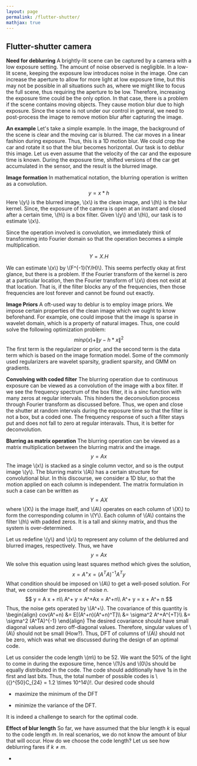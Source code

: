 ```yaml
---
layout: page
permalink: /flutter-shutter/
mathjax: true
---
```

## Flutter-shutter camera

**Need for deblurring** A brightly-lit scene can be captured by a
  camera with a low exposure setting. The amount of noise observed is
  negligible. In a low-lit scene, keeping the exposure low introduces
  noise in the image. One can increase the aperture to allow for more
  light at low exposure time, but this may not be possible in all
  situations such as, where we might like to focus the full scene,
  thus requiring the aperture to be low. Therefore, increasing the
  exposure time could be the only option. In that case, there is a
  problem if the scene contains moving objects. They cause motion blur
  due to high exposure. Since the scene is not under our control in
  general, we need to post-process the image to remove motion blur
  after capturing the image.

**An example** Let's take a simple example. In the image, the
  background of the scene is clear and the moving car is blurred. The
  car moves in a linear fashion during exposure. Thus, this is a 1D
  motion blur. We could crop the car and rotate it so that the blur
  becomes horizontal. Our task is to deblur this image. Let us even
  assume that the velocity of the car and the exposure time is
  known. During the exposure time, shifted versions of the car get
  accumulated in the sensor, and the result is the blurred image.

**Image formation** In mathematical notation, the blurring operation
is written as a convolution.  
$$ y = x \ast h $$ 
Here \\(y\\) is the
blurred image, \\(x\\) is the clean image, and \\(h\\) is the blur
kernel. Since, the exposure of the camera is open at an instant and
closed after a certain time, \\(h\\) is a box filter. Given \\(y\\)
and \\(h\\), our task is to estimate \\(x\\).

Since the operation involved is convolution, we immediately think of
transforming into Fourier domain so that the operation becomes a
simple multiplication.  

$$ Y = X . H $$ 

We can estimate \\(x\\) by \\(F^{-1}(Y/H)\\). This seems perfectly okay
at first glance, but there is a problem. If the Fourier transform of
the kernel is zero at a particular location, then the Fourier
transform of \\(x\\) does not exist at that location. That is, if the
filter blocks any of the frequencies, then those frequencies are lost
forever and cannot be found out exactly.

**Image Priors** 
A oft-used way to deblur is to employ image priors. We impose certain
properties of the clean image which we ought to know beforehand. For
example, one could impose that the image is sparse in wavelet domain,
which is a property of natural images. Thus, one could solve the
following optimization problem:
$$
min \rho(x) + \|y - h \ast x\|^2
$$
The first term is the regularizer or prior, and the second term is the
data term which is based on the image formation model. Some of the
commonly used regularizers are wavelet sparsity, gradient sparsity,
and GMM on gradients.

**Convolving with coded filter**
The blurring operation due to continuous exposure can be viewed as a
convolution of the image with a box filter. If we see the frequency
spectrum of the box filter, it is a sinc function with many zeros at
regular intervals. This hinders the deconvolution process through
Fourier transform as discussed before. Thus, we open and close the
shutter at random intervals during the exposure time so that the
filter is not a box, but a coded one. The frequency response of such a
filter stays put and does not fall to zero at regular
interavals. Thus, it is better for deconvolution.

**Blurring as matrix operation**
The blurring operation can be viewed as a matrix multiplication
between the blurring matrix and the image.
$$
y = A x
$$
The image \\(x\\) is stacked as a single column vector, and so is the
output image \\(y\\). The blurring matrix \\(A\\) has a certain
structure for convolutional blur. In this discourse, we consider a 1D
blur, so that the motion applied on each column is independent. The
matrix formulation in such a case can be written as
$$
Y = A X
$$
where \\(X\\) is the image itself, and \\(A\\) operates on each column
of \\(X\\) to form the corresponding column in \\(Y\\). Each column of
\\(A\\) contains the filter \\(h\\) with padded zeros. It is a tall
and skinny matrix, and thus the system is over-determined.

Let us redefine
\\(y\\) and \\(x\\) to represent any column of the deblurred and
blurred images, respectively. Thus, we have
$$
y = A x
$$
We solve this equation using least squares method which gives the
solution,
$$
x = A^+x = (A^TA)^{-1}A^Ty
$$
What condition should be imposed on \\(A\\) to get a well-posed
solution. For that, we consider the presence of noise $n$.
$$ 
y = A x + n\\
A^+ y = A^+Ax = A^+n\\
A^+ y = x + A^+ n
$$
Thus, the noise gets operated by \\(A^+\\). The covariance of this
quantity is 
\\begin{align}
cov(A^+n) &= E[(A^+n)(A^+n)^T]\\\\
&= \sigma^2 A^+A^{+T}\\\\
&= \sigma^2 (A^TA)^{-1}
\\end{align}
The desired covariance should have small diagonal values and zero
off-diagonal values. Therefore, singular values of \\(A\\) should not
be small (How?). Thus, DFT of columns of \\(A\\) should not be zero,
which was what we discussed during the design of an optimal code.

Let us consider the code length \\(m\\) to be 52. We want the 50% of the
light to come in during the exposure time, hence \\(1\\)s and \\(0\\)s should
be equally distributed in the code. The code should additionally have
$1$s in the first and last bits. Thus, the total number of possible
codes is \\({}^{50}C_{24} = 1.2 \times 10^14\\)!. Our desired code should

- maximize the minimum of the DFT 

- minimize the variance of the DFT. 

It is indeed a challenge to search for the optimal code.

**Effect of blur length** 
So far, we have assumed that the blur length $k$ is equal to the code
length $m$. In real scenarios, we do not know the amount of blur that
will occur. How do we choose the code length? Let us see how
deblurring fares if $k \neq m$. 

- 